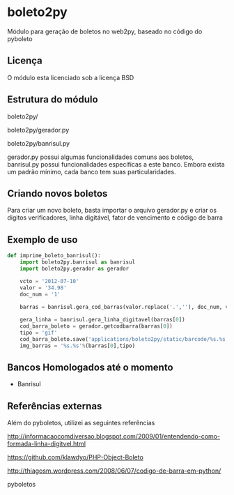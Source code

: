 boleto2py
=============

Módulo para geração de boletos no web2py, baseado no código do pyboleto

Licença
-------
O módulo esta licenciado sob a licença BSD


Estrutura do módulo
-------------------

boleto2py/

boleto2py/gerador.py

boleto2py/banrisul.py

gerador.py possui algumas funcionalidades comuns aos boletos, banrisul.py possui funcionalidades específicas
a este banco. Embora exista um padrão mínimo, cada banco tem suas particularidades.

Criando novos boletos
---------------------
Para criar um novo boleto, basta importar o arquivo gerador.py e criar os digitos verificadores, linha digitável, fator de vencimento e código de barra


Exemplo de uso
---------

```python
def imprime_boleto_banrisul():
    import boleto2py.banrisul as banrisul
    import boleto2py.gerador as gerador

    vcto = '2012-07-10'
    valor = '34.98'
    doc_num = '1'
    
    barras = banrisul.gera_cod_barras(valor.replace('.',''), doc_num, vcto)

    gera_linha = banrisul.gera_linha_digitavel(barras[0])
    cod_barra_boleto = gerador.getcodbarra(barras[0])
    tipo = 'gif'
    cod_barra_boleto.save('applications/boleto2py/static/barcode/%s.%s'%(barras[0],tipo), tipo)
    img_barras = '%s.%s'%(barras[0],tipo)
```

Bancos Homologados até o momento
--------------------------------
- Banrisul

Referências externas
--------------------

Além do pyboletos, utilizei as seguintes referências

http://informacaocomdiversao.blogspot.com/2009/01/entendendo-como-formada-linha-digitvel.html

https://github.com/klawdyo/PHP-Object-Boleto

http://thiagosm.wordpress.com/2008/06/07/codigo-de-barra-em-python/

pyboletos

